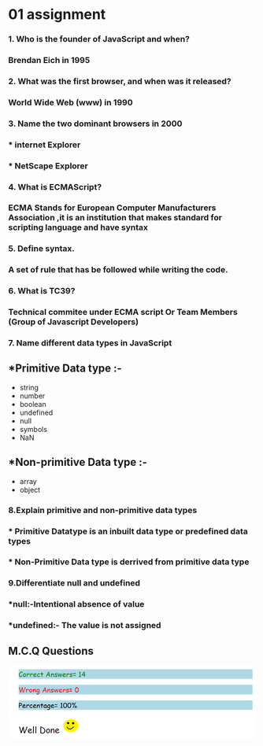 # 01 assignment 

 ###  1. Who is the founder of JavaScript and when?
 ### Brendan Eich in 1995
### 2. What was the first browser, and when was it released?
### World Wide Web (www) in 1990
### 3. Name the two dominant browsers in 2000
### * internet Explorer 
### * NetScape Explorer
### 4. What is ECMAScript? 
### ECMA Stands for European Computer Manufacturers Association ,it is an institution that makes standard for scripting language and have syntax 
### 5. Define syntax.
### A set of rule that has be followed while writing the code.
### 6. What is TC39?
### Technical commitee under ECMA script Or Team Members (Group of Javascript Developers)
### 7. Name different data types in JavaScript
## *Primitive Data type :-
 - string
 - number
 - boolean
 - undefined 
 - null
 - symbols
 - NaN 
## *Non-primitive Data type :-
 - array
 - object
### 8.Explain primitive and non-primitive data types
### * Primitive Datatype is an inbuilt data type or predefined data types
### * Non-Primitive Data type is derrived from primitive data type
### 9.Differentiate null and undefined
### *null:-Intentional absence of value
### *undefined:- The value is not assigned
  ## M.C.Q Questions
 ![ss1](./ss1.png)
